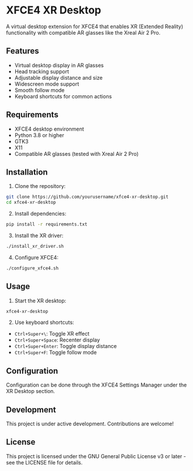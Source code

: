 # XFCE4 XR Desktop

A virtual desktop extension for XFCE4 that enables XR (Extended Reality) functionality with compatible AR glasses like the Xreal Air 2 Pro.

## Features

- Virtual desktop display in AR glasses
- Head tracking support
- Adjustable display distance and size
- Widescreen mode support
- Smooth follow mode
- Keyboard shortcuts for common actions

## Requirements

- XFCE4 desktop environment
- Python 3.8 or higher
- GTK3
- X11
- Compatible AR glasses (tested with Xreal Air 2 Pro)

## Installation

1. Clone the repository:
```bash
git clone https://github.com/yourusername/xfce4-xr-desktop.git
cd xfce4-xr-desktop
```

2. Install dependencies:
```bash
pip install -r requirements.txt
```

3. Install the XR driver:
```bash
./install_xr_driver.sh
```

4. Configure XFCE4:
```bash
./configure_xfce4.sh
```

## Usage

1. Start the XR desktop:
```bash
xfce4-xr-desktop
```

2. Use keyboard shortcuts:
- `Ctrl+Super+\`: Toggle XR effect
- `Ctrl+Super+Space`: Recenter display
- `Ctrl+Super+Enter`: Toggle display distance
- `Ctrl+Super+F`: Toggle follow mode

## Configuration

Configuration can be done through the XFCE4 Settings Manager under the XR Desktop section.

## Development

This project is under active development. Contributions are welcome!

## License

This project is licensed under the GNU General Public License v3 or later - see the LICENSE file for details. 